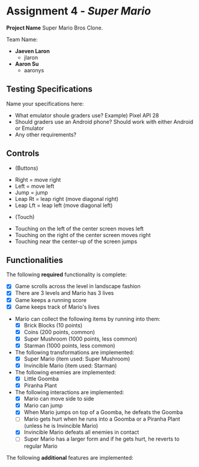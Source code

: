 # Assignment 4 - *Super Mario*

**Project Name** Super Mario Bros Clone.

Team Name:
* **Jaeven Laron**
  - jlaron
* **Aaron Su**
  - aaronys

## Testing Specifications
Name your specifications here:
* What emulator shoule graders use? Example) Pixel API 28
* Should graders use an Android phone?  Should work with either Android or Emulator
* Any other requirements?
## Controls
* (Buttons)
- Right = move right
- Left = move left
- Jump = jump
- Leap Rt = leap right (move diagonal right)
- Leap Lft = leap left (move diagonal left)

* (Touch)
- Touching on the left of the center screen moves left
- Touching on the right of the center screen moves right
- Touching near the center-up of the screen jumps

## Functionalities
[//]: # (Write [x] to mark off what was accomplished.<br/>)
The following **required** functionality is complete:

* [X] Game scrolls across the level in landscape fashion
* [X] There are 3 levels and Mario has 3 lives
* [X] Game keeps a running score 
* [X] Game keeps track of Mario's lives
* Mario can collect the following items by running into them: 
	- [X] Brick Blocks (10 points)
	- [X] Coins (200 points, common)
	- [X] Super Mushroom (1000 points, less common)
	- [X] Starman (1000 points, less common)
* The following transformations are implemented: 
	- [X] Super Mario (item used: Super Mushroom)
	- [X] Invincible Mario (item used: Starman) 
* The following enemies are implemented: 
	- [X] Little Goomba
	- [X] Piranha Plant
* The following interactions are implemented: 
   - [X] Mario can move side to side
   - [X] Mario can jump
   - [X] When Mario jumps on top of a Goomba, he defeats the Goomba
   - [ ] Mario gets hurt when he runs into a Goomba or a Piranha Plant (unless he is Invincible Mario)
   - [X] Invincible Mario defeats all enemies in contact
   - [ ] Super Mario has a larger form and if he gets hurt, he reverts to regular Mario

[//]: # (* [ ] Got any features?)
The following **additional** features are implemented:<br/>
